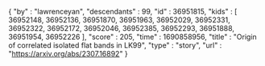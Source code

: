 {
  "by" : "lawrenceyan",
  "descendants" : 99,
  "id" : 36951815,
  "kids" : [ 36952148, 36952136, 36951870, 36951963, 36952029, 36952331, 36952322, 36952172, 36952046, 36952385, 36952293, 36951888, 36951954, 36952226 ],
  "score" : 205,
  "time" : 1690858956,
  "title" : "Origin of correlated isolated flat bands in LK99",
  "type" : "story",
  "url" : "https://arxiv.org/abs/2307.16892"
}
